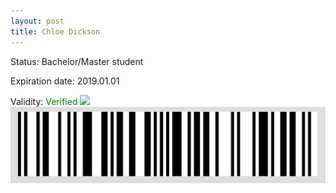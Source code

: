 ```yaml
---
layout: post
title: Chloe Dickson
---
```


Status: Bachelor/Master student

Expiration date: 2019.01.01

Validity: <font color="green"> Verified</font> 
![](/members/img/Chloe_Dickson.png)
![](/members/img/bar.png)
